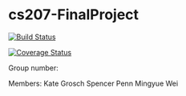 # cs207-FinalProject

[![Build Status](https://travis-ci.org/Key-Differentiators/cs207-FinalProject.svg?branch=master)](https://travis-ci.org/dsondak/cs207testing.svg?branch=master)

[![Coverage Status](https://codecov.io/gh/Key-Differentiators/cs207-FinalProject/branch/master/graph/badge.svg)](https://codecov.io/gh/dsondak/cs207testing)

Group number: 

Members:
Kate Grosch
Spencer Penn
Mingyue Wei
